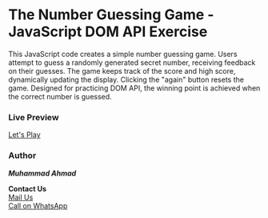# The Number Guessing Game - JavaScript DOM API Exercise

This JavaScript code creates a simple number guessing game. Users attempt to guess a randomly generated secret number, receiving feedback on their guesses. The game keeps track of the score and high score, dynamically updating the display. Clicking the "again" button resets the game. Designed for practicing DOM API, the winning point is achieved when the correct number is guessed.

### Live Preview

<a href="https://guess-a-number-javascript.surge.sh/" target="_blank">Let's Play</a>

### Author

**_Muhammad Ahmad_**<br>

**Contact Us**<br>
[Mail Us](mailto:muhammadugv66@gmail.com)<br>
[Call on WhatsApp](https://wa.me/+923411080082)
